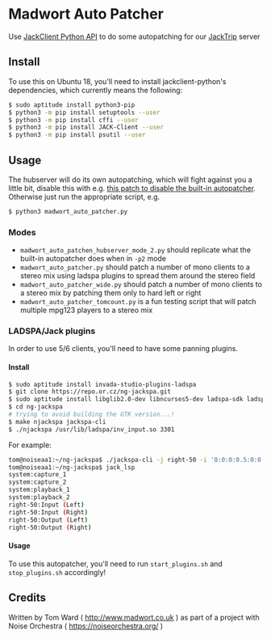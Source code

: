 # Madwort Auto Patcher

Use [JackClient Python API](https://github.com/spatialaudio/jackclient-python/) to do some autopatching for our [JackTrip](https://github.com/jacktrip/jacktrip) server

## Install

To use this on Ubuntu 18, you'll need to install jackclient-python's dependencies, which currently means the following:

```bash
$ sudo aptitude install python3-pip
$ python3 -m pip install setuptools --user
$ python3 -m pip install cffi --user
$ python3 -m pip install JACK-Client --user
$ python3 -m pip install psutil --user
```

## Usage

The hubserver will do its own autopatching, which will fight against you a little bit, disable this with e.g. [this patch to disable the built-in autopatcher](https://github.com/jacktrip/jacktrip/pull/70). Otherwise just run the appropriate script, e.g.

```bash
$ python3 madwort_auto_patcher.py
```

### Modes

* `madwort_auto_patchen_hubserver_mode_2.py` should replicate what the built-in autopatcher does when in `-p2` mode
* `madwort_auto_patcher.py` should patch a number of mono clients to a stereo mix using ladspa plugins to spread them around the stereo field
* `madwort_auto_patcher_wide.py` should patch a number of mono clients to a stereo mix by patching them only to hard left or right
* `madwort_auto_patcher_tomcount.py` is a fun testing script that will patch multiple mpg123 players to a stereo mix


### LADSPA/Jack plugins

In order to use 5/6 clients, you'll need to have some panning plugins.

#### Install

```bash
$ sudo aptitude install invada-studio-plugins-ladspa
$ git clone https://repo.or.cz/ng-jackspa.git
$ sudo aptitude install libglib2.0-dev libncurses5-dev ladspa-sdk ladspa-sdk-dev
$ cd ng-jackspa
# trying to avoid building the GTK version...!
$ make njackspa jackspa-cli
$ ./njackspa /usr/lib/ladspa/inv_input.so 3301
```

For example:

```bash
tom@noiseaa1:~/ng-jackspa$ ./jackspa-cli -j right-50 -i '0:0:0:0.5:0:0' /usr/lib/ladspa/inv_input.so 3301 &
tom@noiseaa1:~/ng-jackspa$ jack_lsp
system:capture_1
system:capture_2
system:playback_1
system:playback_2
right-50:Input (Left)
right-50:Input (Right)
right-50:Output (Left)
right-50:Output (Right)
```

#### Usage

To use this autopatcher, you'll need to run `start_plugins.sh` and `stop_plugins.sh` accordingly!

## Credits

Written by Tom Ward ( http://www.madwort.co.uk ) as part of a project with Noise Orchestra ( https://noiseorchestra.org/ )
